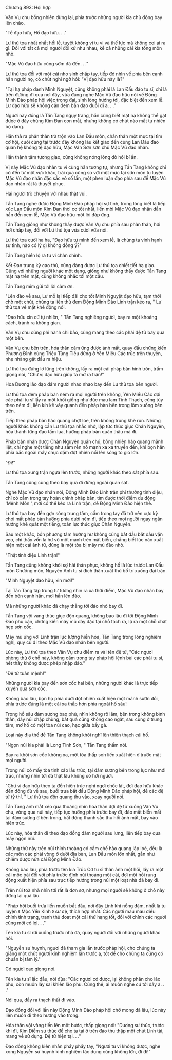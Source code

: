 




Chương 893: Hội hợp


Vân Vụ chu bỗng nhiên dừng lại, phía trước những người kia chủ động bay lên chào.

"Tề đạo hữu, Hồ đạo hữu. . ."

Lư thủ tọa nhất nhất hồi lễ, tuyệt không vì tu vi và thế lực mà không coi ai ra gì. Đối với tất cả mọi người đối xử như nhau, kể cả những cái kia tông môn nhỏ.

"Mặc Vũ đạo hữu cũng sớm đã đến. . ."

Lư thủ tọa đối với một cái nho sinh chắp tay, tiếp đó nhìn về phía bên cạnh hắn người nọ, có chút nghi ngờ hỏi: "Vị đạo hữu này là?"

"Tại hạ pháp danh Minh Nguyệt, cũng không phải là Lan Đấu đảo tu sĩ, chỉ là trên đường đi qua nơi đây, vừa đúng nghe Mặc Vũ đạo hữu nói về Động Minh Đảo pháp hội việc trọng đại, sinh lòng hướng tới, đặc biệt đến xem lễ. Lư đạo hữu sẽ không cần đem bần đạo đuổi đi a. . ."

Người này đúng là Tần Tang ngụy trang, hắn cũng biết mặt nạ không thể gạt được ở đây chúng Kim Đan con mắt, nhưng không có chút nào mất tự nhiên bộ dạng.

Hắn thả ra phân thân trà trộn vào Lan Đấu môn, chân thân một mực tại tìm cơ hội, cuối cùng tại trước đây không lâu kết giao đến cùng Lan Đấu đảo quan hệ không tệ đạo hữu, Mặc Vân Sơn sơn chủ Mặc Vũ đạo nhân.

Hắn thành tâm tương giao, cũng không nóng lòng dò hỏi bí ẩn.

Vị này Mặc Vũ đạo nhân tu vi cùng hắn tương tự, nhưng Tần Tang không chỉ có đến từ một vực khác, trải qua cũng so với một mực tại sơn môn tu luyện Mặc Vũ đạo nhân đặc sắc vô số lần, một phen luận đạo phía sau để Mặc Vũ đạo nhân rất là thuyết phục.

Hai người trò chuyện với nhau thật vui.

Tần Tang nghe được Động Minh Đảo pháp hội sự tình, trong lòng biết là tiếp xúc Lan Đấu môn Kim Đan thời cơ tốt nhất, liền mời Mặc Vũ đạo nhân dẫn hắn đến xem lễ, Mặc Vũ đạo hữu một lời đáp ứng.

Tần Tang giống như không thấy được Vân Vụ chu phía sau phân thân, hơi hơi chắp tay, đối với Lư thủ tọa vừa cười vừa nói.

Lư thủ tọa cười ha ha, "Đạo hữu tự mình đến xem lễ, là chúng ta vinh hạnh sự tình, nào có lý gì không đồng ý?"

Tần Tang hiển lộ ra tu vi chân chính.

Kết Đan trung kỳ cao thủ, cũng đáng được Lư thủ tọa chiết tiết hạ giao. Cũng với những người khác một dạng, giống như không thấy được Tần Tang mặt nạ trên mặt, cũng không nhắc tới một câu.

Tần Tang mỉm gửi tới lời cảm ơn.

"Lên đảo về sau, Lư mỗ lại tiếp đãi cho tốt Minh Nguyệt đạo hữu, tạm thời chờ một chút, chúng ta liên thủ đem Động Minh Đảo Linh trận kéo ra, " Lư thủ tọa vẻ mặt khẽ động nói.

"Đạo hữu xin cứ tự nhiên, " Tần Tang nghiêng người, bay ra một khoảng cách, tránh ra không gian.

Vân Vụ chu cùng phi hành chi bảo, cũng mang theo các phái đệ tử bay qua một bên.

Vân Vụ chu bên trên, hóa thân cảm ứng được ánh mắt, quay đầu chứng kiến Phương Đình cùng Triệu Tùng Tiều đứng ở Yên Miểu Các trúc trên thuyền, nhẹ nhàng gật đầu ra hiệu.

Lư thủ tọa đứng lơ lửng trên không, lấy ra một cái pháp bàn hình tròn, trầm giọng nói, "Chư vị đạo hữu giúp ta mở ra trận!"

Hoa Dương lão đạo đám người nhao nhao bay đến Lư thủ tọa bên người.

Lư thủ tọa đem pháp bàn ném ra mọi người trên không, Yên Miểu Các đợi các phái tu sĩ lấy ra một khối giống như đúc màu lam Tinh Thạch, cũng tùy theo ném đi, liền kín kẽ vây quanh đến pháp bàn bên trong lõm xuống bên trên.

Tiếp theo pháp bàn hào quang chợt lóe, trên không trung khẽ run. Những người khác không cần Lư thủ tọa nhắc nhở, lập tức thúc giục Chân Nguyên, hóa thành từng đạo tấm lụa, hướng pháp bàn quán thâu mà đi.

Pháp bàn nhận được Chân Nguyên quán chú, bỗng nhiên hào quang mãnh liệt, chỉ nghe một tiếng như sấm rền nổ mạnh xa xa truyền đến, khi bọn hắn phía bắc ngoài mấy chục dặm đột nhiên nổi lên sóng to gió lớn.

"Đi!"

Lư thủ tọa xung trận ngựa lên trước, những người khác theo sát phía sau.

Tần Tang cũng cùng theo bay qua đi đứng ngoài quan sát.

Nghe Mặc Vũ đạo nhân nói, Động Minh Đảo Linh trận phi thường tinh diệu, chỉ có cầm trong tay hoàn chỉnh pháp bàn, tìm được thời điểm du động 'Mệnh Môn ', mới có thể kéo ra Linh trận, để Động Minh Đảo hiện thế.

Lư thủ tọa bay đến gợn sóng trung tâm, cầm trong tay đã trở nên cực kỳ chói mắt pháp bàn hướng phía dưới ném đi, tiếp theo mọi người ngay ngắn hướng khẽ quát một tiếng, toàn lực thúc giục Chân Nguyên.

Sau một khắc, bốn phương tám hướng hư không cũng bắt đầu bắt đầu vặn vẹo, chỉ thấy vốn là hư vô một mảnh trên mặt biển, chẳng biết lúc nào xuất hiện một cái ảnh tử, đúng là một tòa bị mây mù đảo nhỏ.

"Thật tinh diệu Linh trận!"

Tần Tang cũng không khỏi sợ hãi thán phục, không hổ là lúc trước Lan Đấu môn Chưởng môn, Nguyên Anh tu sĩ đích thân xuất thủ bố trí xuống đại trận.

"Minh Nguyệt đạo hữu, xin mời!"

Tại Tần Tang tập trung tư tưởng nhìn ra xa thời điểm, Mặc Vũ đạo nhân bay đến bên cạnh hắn, mời hắn lên đảo.

Mà những người khác đã chạy thẳng tới đảo nhỏ bay đi.

Tần Tang vội vàng thúc giục độn quang, không bao lâu đi tới Động Minh Đảo phụ cận, chứng kiến mây mù dày đặc tại chỗ tách ra, lộ ra một chỗ chật hẹp sơn cốc.

Mây mù ứng với Linh trận lực lượng hiển hóa, Tần Tang trong lòng nghiêm nghị, quy củ đi theo Mặc Vũ đạo nhân bên người.

Lúc này, Lư thủ tọa theo Vân Vụ chu điểm ra vài tên đệ tử, "Các ngươi phòng thủ ở chỗ này, không cầm trong tay pháp hội lệnh bài các phái tu sĩ, hết thảy không được phép nhập đảo."

"Đệ tử tuân mệnh!"

Những người kia bay đến sơn cốc hai bên, những người khác là trực tiếp xuyên qua sơn cốc.

Không bao lâu, bọn họ phía dưới đột nhiên xuất hiện một mảnh sườn đồi, phía trước đúng là một cái xa thấp hơn phía ngoài hố sâu!

Trong hố sâu đám sương bao phủ, nhìn không rõ lắm, bên trong không bình thản, dãy núi chập chùng, bất quá cũng không cao ngất, sau cùng ở trung tâm, mơ hồ có một tòa núi cao, hạc giữa bầy gà.

Loại này địa thế để Tần Tang không khỏi nghĩ lên thiên thạch cái hố.

"Ngọn núi kia phải là Long Tinh Sơn, " Tần Tang thầm nói.

Bay ra khỏi sơn cốc không xa, một tòa thấp sơn liền xuất hiện ở trước mặt mọi người.

Trong núi có mấy tòa tinh xảo lầu trúc, tại đám sương bên trong lục như mới trúc, nhưng nhìn tới đã thật lâu không có hơi người.

"Chư vị đạo hữu theo ta đến hiên trúc nghỉ ngơi chốc lát, đợi đạo hữu khác đến đông đủ về sau, buổi trưa bắt đầu Động Minh Đảo pháp hội, để các đệ tử tỷ thí, " Lư thủ tọa độn quang thu vào, xoay người nói.

Tần Tang ánh mắt xéo qua thoáng nhìn hóa thân đợi đệ tử xuống Vân Vụ chu, vòng qua núi này, tiếp tục hướng phía trước bay đi, đảo mắt biến mất tại đám sương ở bên trong, bất động thanh sắc thu hồi ánh mắt, bay vào hiên trúc.

Lúc này, hóa thân đi theo đạo đồng đám người sau lưng, liên tiếp bay qua mấy ngọn núi.

Những thứ này trên núi thỉnh thoảng có cấm chế hào quang lập loè, đều là các môn các phái vòng ở dưới địa bàn, Lan Đấu môn lớn nhất, gần như chiếm được nửa cái Động Minh Đảo.

Không bao lâu, phía trước tên kia Trúc Cơ tu sĩ thân ảnh một hồi, lấy ra một cái mộc bài đối với phía trước đỉnh núi thoáng một cái, đợi một hồi rung động xuất hiện phía sau trực tiếp hướng trong núi một loạt nhà đá bay đi.

Trên núi toà nhà nhìn tới rất là đơn sơ, nhưng mọi người sẽ không ở chỗ này dừng lại quá lâu.

"Pháp hội buổi trưa liền muốn bắt đầu, nơi đây Linh khí nồng đậm, nhất là tu luyện 《 Mộc Yển Kinh 》 sư đệ, thích hợp nhất. Các ngươi mau mau điều chỉnh tình trạng, tranh thủ đoạt một cái thứ hạng tốt, đối với chính các ngươi cũng mới có lợi. . ."

Tên kia tu sĩ rơi xuống trước nhà đá, quay người đối với những người khác nói.

"Nguyễn sư huynh, ngươi đã tham gia lần trước pháp hội, cho chúng ta giảng một chút ngươi kinh nghiệm lần trước a, tốt để cho chúng ta cũng có chuẩn bị tâm lý."

Có người cao giọng nói.

Tên kia tu sĩ lắc đầu, nói đùa: "Các ngươi có được, lại không phân cho lão phu, còn muốn lấy sai khiến lão phu. Cũng thế, ai muốn nghe cứ tới đây a. . ."

Nói qua, đẩy ra thạch thất đi vào.

Đạo đồng đối với lần này Động Minh Đảo pháp hội chờ mong đã lâu, lúc này liền muốn đi theo hướng vào trong.

Hóa thân vội vàng tiến lên một bước, thấp giọng nói: "Dương sư thúc, trước khi đi, Kim Diễm sư thúc để cho ta tại ở trên đảo thu thập một chút Linh tài, mang về sử dụng. Đệ tử hiện tại. . ."

Đạo đồng không kiên nhẫn phẩy phẩy tay, "Ngươi tu vi không được, nghe xong Nguyễn sư huynh kinh nghiệm tác dụng cũng không lớn, đi đi!"




